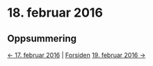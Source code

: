 # 18. februar 2016

## Oppsummering

[<- 17. februar 2016](2016-02-17.md)  |  [Forsiden](../../index.md) [19. februar 2016 ->](2016-02-19.md)